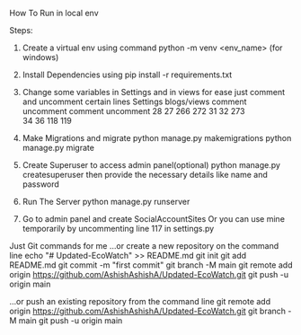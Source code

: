 How To Run in local env

Steps:
1. Create a virtual env using command 
        python -m venv <env_name> (for windows)

2. Install Dependencies using
        pip install -r requirements.txt

3. Change some variables in Settings and in views
        for ease just comment and uncomment certain lines
               Settings                                          blogs/views
        comment        uncomment                            comment        uncomment
          28             27                                   266             272
          31             32                                   273         
          34             36
          118
          119

3. Make Migrations and migrate
        python manage.py makemigrations
        python manage.py migrate

5. Create Superuser to access admin panel(optional)
        python manage.py createsuperuser
        then provide the necessary details like name and password

6. Run The Server
        python manage.py runserver

7. Go to admin panel and create SocialAccountSites
        Or you can use mine temporarily by uncommenting line 117 in settings.py


Just Git commands for me
…or create a new repository on the command line
echo "# Updated-EcoWatch" >> README.md
git init
git add README.md
git commit -m "first commit"
git branch -M main
git remote add origin https://github.com/AshishAshishA/Updated-EcoWatch.git
git push -u origin main

…or push an existing repository from the command line
git remote add origin https://github.com/AshishAshishA/Updated-EcoWatch.git
git branch -M main
git push -u origin main